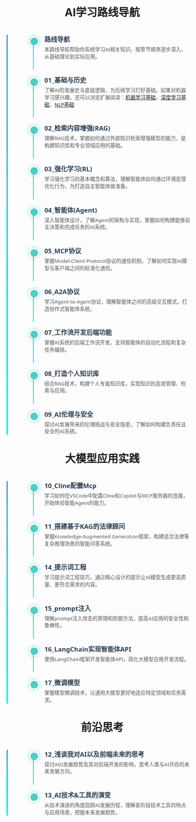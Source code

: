 <style>
  /* 时间线容器 */
  .wrap{
    margin: 0 auto;
    position: relative;
  }
  .timeline {
    max-width: 800px;
    margin: 40px auto;
    padding: 0 20px;
    font-family: "Segoe UI", Tahoma, Geneva, Verdana, sans-serif;
  }

  /* 时间线竖线 */
  .timeline::before {
    content: "";
    position: absolute;
    top: 0;
    left: 0px;
    bottom: 0;
    width: 4px;
    background: linear-gradient(180deg, #4facfe, #00f2fe);
    border-radius: 2px;
  }

  /* 每个节点 */
  .timeline-item {
    position: relative;
    margin-left: 80px;
    margin-bottom: 40px;
  }

  /* 节点圆点 */
  .timeline-item::before {
    content: "";
    position: absolute;
    left: -40px;
    top: 5px;
    width: 20px;
    height: 20px;
    background: #4ecdc4;
    border-radius: 50%;
    border: 3px solid white;
    box-shadow: 0 0 10px #4ecdc4aa;
    transition: background-color 0.3s ease;
    cursor: pointer;
  }

  .timeline-item:hover::before {
    background: #42b983;
    box-shadow: 0 0 15px #42b983cc;
  }

  /* 节点标题 */
  .timeline-item > a {
    font-size: 1.2em;
    font-weight: 600;
    color: #2c3e50;
    text-decoration: none;
    transition: color 0.3s ease;
  }

  .timeline-item > a:hover {
    color: #42b983;
    text-decoration: underline;
  }

  /* 节点描述 */
  .timeline-item > p {
    margin: 6px 0 0 0;
    color: #555;
    font-size: 0.95em;
    line-height: 1.4;
    max-width: 600px;
  }

  /* 连接线 */
  .timeline-connector {
    position: absolute;
    left: -30px;
    top: 25px;
    width: 2px;
    height: 100%;
    background: linear-gradient(180deg, #4facfe, #00f2fe);
    border-radius: 1px;
  }

  /* 最后一个节点不显示连接线 */
  .timeline-item:last-child .timeline-connector {
    display: none;
  }

  /* 响应式 */
  @media (max-width: 600px) {
    .timeline {
      margin-left: 20px;
      margin-right: 20px;
    }
    .timeline-item {
      margin-left: 60px;
    }
    .timeline-item > a {
      font-size: 1.1em;
    }
  }
</style>

<h1 align="center" id="AI学习路线导航">AI学习路线导航</h1>

<div class="wrap">
<div class="timeline" role="list" aria-label="AI学习路线导航">
  <div class="timeline-item" role="listitem">
    <a href="#/AI/index" title="AI学习路线导航">路线导航</a>
    <p>本路线导航帮助你系统学习AI相关知识，按章节顺序逐步深入，从基础理论到实际应用。</p>
    <div class="timeline-connector"></div>
  </div>

  <div class="timeline-item" role="listitem">
    <a href="#/AI/01_基础与历史" title="基础与历史">01_基础与历史</a>
    <p>了解AI的发展史与底层逻辑，为后续学习打好基础。如果对机器学习感兴趣，还可以浏览扩展阅读：<a href="#/AI/01a_机器学习基础" title="机器学习基础">机器学习基础</a>，<a href="#/AI/01b_深度学习基础" title="深度学习基础">深度学习基础</a>，<a href="#/AI/01c_NLP基础" title="NLP基础">NLP基础</a></p>
    <div class="timeline-connector"></div>
  </div>

  <div class="timeline-item" role="listitem">
    <a href="#/AI/02_检索内容增强(RAG)" title="检索内容增强(RAG)">02_检索内容增强(RAG)</a>
    <p>理解RAG技术，掌握如何通过外部知识检索增强模型的能力，是构建知识库和专业领域应用的基础。</p>
    <div class="timeline-connector"></div>
  </div>

  <div class="timeline-item" role="listitem">
    <a href="#/AI/03_强化学习(RL)" title="强化学习(RL)">03_强化学习(RL)</a>
    <p>学习强化学习的基本概念和算法，理解智能体如何通过环境反馈优化行为，为打造自主智能体做准备。</p>
    <div class="timeline-connector"></div>
  </div>

  <div class="timeline-item" role="listitem">
    <a href="#/AI/04_智能体(Agent)" title="智能体(Agent)">04_智能体(Agent)</a>
    <p>深入智能体设计，了解Agent的架构与实现，掌握如何构建能够自主决策和完成任务的AI系统。</p>
    <div class="timeline-connector"></div>
  </div>

  <div class="timeline-item" role="listitem">
    <a href="#/AI/05_MCP协议" title="MCP协议">05_MCP协议</a>
    <p>掌握Model-Client-Protocol协议的通信机制，了解如何实现AI模型与客户端之间的标准化通信。</p>
    <div class="timeline-connector"></div>
  </div>

  <div class="timeline-item" role="listitem">
    <a href="#/AI/06_A2A协议" title="A2A协议">06_A2A协议</a>
    <p>学习Agent-to-Agent协议，理解智能体之间的高级交互模式，打造协作式智能体系统。</p>
    <div class="timeline-connector"></div>
  </div>

  <div class="timeline-item" role="listitem">
    <a href="#/AI/07_工作流开发后端功能" title="工作流开发后端功能">07_工作流开发后端功能</a>
    <p>掌握AI系统的后端工作流开发，支持智能体的自动化流程和复杂任务编排。</p>
    <div class="timeline-connector"></div>
  </div>

  <div class="timeline-item" role="listitem">
    <a href="#/AI/08_打造个人知识库" title="打造个人知识库">08_打造个人知识库</a>
    <p>结合RAG技术，构建个人专属知识库，实现知识的高效管理、检索与应用。</p>
    <div class="timeline-connector"></div>
  </div>

  <div class="timeline-item" role="listitem">
    <a href="#/AI/09_AI伦理与安全" title="AI伦理与安全">09_AI伦理与安全</a>
    <p>探讨AI发展带来的伦理挑战与安全隐患，了解如何构建负责任且安全的AI系统。</p>
    <div class="timeline-connector"></div>
  </div>
</div>
</div>

<h1 align="center" id="大模型应用实践">大模型应用实践</h1>

<div class="wrap">
<div class="timeline" role="list" aria-label="大模型应用实践">
  <div class="timeline-item" role="listitem">
    <a href="#/AI/10_Cline配置Mcp" title="Cline配置Mcp">10_Cline配置Mcp</a>
    <p>学习如何在VSCode中配置Cline和Copilot与MCP服务器的连接，开始体验智能Agent的能力。</p>
    <div class="timeline-connector"></div>
  </div>

  <div class="timeline-item" role="listitem">
    <a href="#/AI/11_搭建基于KAG的法律顾问" title="搭建基于KAG的法律顾问">11_搭建基于KAG的法律顾问</a>
    <p>掌握Knowledge-Augmented Generation框架，构建适合法律等复杂推理场景的智能问答系统。</p>
    <div class="timeline-connector"></div>
  </div>

  <div class="timeline-item" role="listitem">
    <a href="#/AI/14_提示词工程" title="提示词工程">14_提示词工程</a>
    <p>学习提示词工程技巧，通过精心设计的提示让AI模型生成更高质量、更符合需求的内容。</p>
    <div class="timeline-connector"></div>
  </div>

  <div class="timeline-item" role="listitem">
    <a href="#/AI/15_prompt注入" title="prompt注入">15_prompt注入</a>
    <p>理解prompt注入攻击的原理和防御方法，提高AI应用的安全性和鲁棒性。</p>
    <div class="timeline-connector"></div>
  </div>

  <div class="timeline-item" role="listitem">
    <a href="#/AI/16_LangChain实现智能体API" title="LangChain实现智能体API">16_LangChain实现智能体API</a>
    <p>使用LangChain框架开发智能体API，简化大模型应用开发流程。</p>
    <div class="timeline-connector"></div>
  </div>

  <div class="timeline-item" role="listitem">
    <a href="#/AI/17_微调模型" title="微调模型">17_微调模型</a>
    <p>掌握模型微调技术，让通用大模型更好地适应特定领域和任务需求。</p>
    <div class="timeline-connector"></div>
  </div>
</div>
</div>

<h1 align="center" id="前沿思考">前沿思考</h1>

<div class="wrap">
<div class="timeline" role="list" aria-label="前沿思考">
  <div class="timeline-item" role="listitem">
    <a href="#/AI/12_浅谈我对AI以及前端未来的思考" title="浅谈我对AI以及前端未来的思考">12_浅谈我对AI以及前端未来的思考</a>
    <p>探讨AGI发展趋势及其对前端开发的影响，思考人类与AI共存的未来发展方向。</p>
    <div class="timeline-connector"></div>
  </div>

  <div class="timeline-item" role="listitem">
    <a href="#/AI/13_AI技术&工具的演变" title="AI技术&工具的演变">13_AI技术&工具的演变</a>
    <p>从技术演进的角度回顾AI发展历程，理解各阶段技术工具的特点与应用场景，把握未来发展趋势。</p>
    <div class="timeline-connector"></div>
  </div>
</div>
</div>

